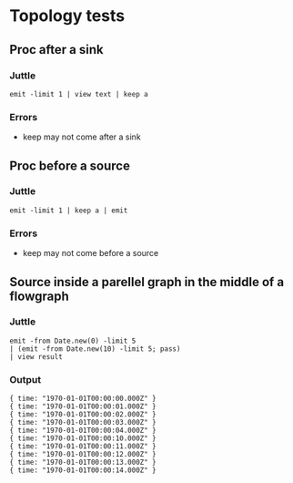 Topology tests
===============

Proc after a sink
-----------------

### Juttle

    emit -limit 1 | view text | keep a

### Errors

   * keep may not come after a sink

Proc before a source
--------------------

### Juttle

    emit -limit 1 | keep a | emit

### Errors

   * keep may not come before a source

Source inside a parellel graph in the middle of a flowgraph
-----------------------------------------------------------

### Juttle

    emit -from Date.new(0) -limit 5
    | (emit -from Date.new(10) -limit 5; pass)
    | view result

### Output

    { time: "1970-01-01T00:00:00.000Z" }
    { time: "1970-01-01T00:00:01.000Z" }
    { time: "1970-01-01T00:00:02.000Z" }
    { time: "1970-01-01T00:00:03.000Z" }
    { time: "1970-01-01T00:00:04.000Z" }
    { time: "1970-01-01T00:00:10.000Z" }
    { time: "1970-01-01T00:00:11.000Z" }
    { time: "1970-01-01T00:00:12.000Z" }
    { time: "1970-01-01T00:00:13.000Z" }
    { time: "1970-01-01T00:00:14.000Z" }
